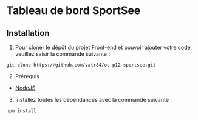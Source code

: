 # Tableau de bord SportSee



## Installation

1. Pour cloner le dépôt du projet Front-end et pouvoir ajouter votre code, veuillez saisir la commande suivante :

```
git clone https://github.com/vatr84/oc-p12-sportsee.git
```

2. Prérequis

- [NodeJS](https://nodejs.org/en/)

3. Installez toutes les dépendances avec la commande suivante :

```
npm install
```
